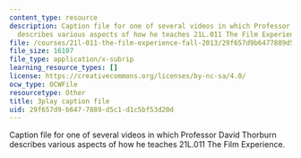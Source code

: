 ```yaml
---
content_type: resource
description: Caption file for one of several videos in which Professor David Thorburn
  describes various aspects of how he teaches 21L.011 The Film Experience.
file: /courses/21l-011-the-film-experience-fall-2013/29f657d9b6477889d5c1d1c5bf53d20d_kvbLY2mQW1k.srt
file_size: 16107
file_type: application/x-subrip
learning_resource_types: []
license: https://creativecommons.org/licenses/by-nc-sa/4.0/
ocw_type: OCWFile
resourcetype: Other
title: 3play caption file
uid: 29f657d9-b647-7889-d5c1-d1c5bf53d20d
---
```

Caption file for one of several videos in which Professor David Thorburn describes various aspects of how he teaches 21L.011 The Film Experience.